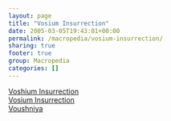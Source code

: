 ```yaml
---
layout: page
title: "Vosium Insurrection"
date: 2005-03-05T19:43:01+00:00
permalink: /macropedia/vosium-insurrection/
sharing: true
footer: true
group: Macropedia
categories: []
---
```

<div class='row'>
	<div class='col-md-4'><a href='/macropedia/voshium-insurrection'>Voshium Insurrection</a></div>
	<div class='col-md-4'><a href='/macropedia/vosium-insurrection'>Vosium Insurrection</a></div>
	<div class='col-md-4'><a href='/macropedia/voushniya'>Voushniya</a></div>
</div>
